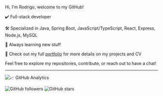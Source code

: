 Hi, I'm Rodrigo, welcome to my GitHub!

✔️ Full-stack developer

🛠 Specialized in Java, Spring Boot, JavaScript/TypeScript, React, Express, Node.js, MySQL

👀 Always learning new stuff

📑 Check out my full [portfolio](https://r0dmd.github.io/portfolio/) for more details on my projects and CV

Feel free to explore my repositories, contribute, or reach out to have a chat!

---

![📈 GitHub Analytics](https://github-readme-stats.vercel.app/api?username=r0dmd&show_icons=true&count_private=true&hide_title=true&theme=merko)

![GitHub followers](https://img.shields.io/github/followers/r0dmd?style=social)
![GitHub stars](https://img.shields.io/github/stars/r0dmd?style=social)
